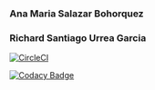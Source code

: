 ### Ana Maria Salazar Bohorquez
### Richard Santiago Urrea Garcia

[![CircleCI](https://circleci.com/gh/RichardUG/CVDSLab8.svg?style=svg)](https://app.circleci.com/pipelines/github/RichardUG/CVDSLab8)

[![Codacy Badge](https://app.codacy.com/project/badge/Grade/9ca0d497ba0b4c698a39b9b9ad669603)](https://www.codacy.com/gh/RichardUG/CVDSLab8/dashboard?utm_source=github.com&amp;utm_medium=referral&amp;utm_content=RichardUG/CVDSLab8&amp;utm_campaign=Badge_Grade)
